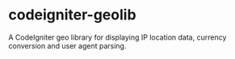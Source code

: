 # codeigniter-geolib
A CodeIgniter geo library for displaying IP location data, currency conversion and user agent parsing.


